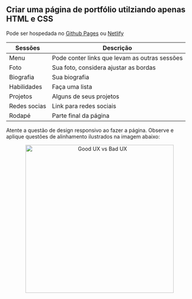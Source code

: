 ## Criar uma página de portfólio utilziando apenas HTML e CSS

Pode ser hospedada no [Github Pages](./como-fazer-deploy-github-pages.md) ou [Netlify](./como-fazer-deploy-netlify.md)

| Sessões      | Descrição                                     |
| ------------ | --------------------------------------------- |
| Menu         | Pode conter links que levam as outras sessões |
| Foto         | Sua foto, considera ajustar as bordas         |
| Biografia    | Sua biografia                                 |
| Habilidades  | Faça uma lista                                |
| Projetos     | Alguns de seus projetos                       |
| Redes socias | Link para redes sociais                       |
| Rodapé       | Parte final da página                         |

Atente a questão de design responsivo ao fazer a página. Observe e aplique questões de alinhamento ilustrados na imagem abaixo:

<p align="center">
    <img src="https://cdn.dribbble.com/users/568725/screenshots/1841859/goodbadux.png" alt="Good UX vs Bad UX"width="400">
</p>
